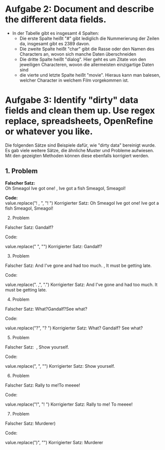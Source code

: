 # Aufgabe 2: Document and describe the different data fields.
- In der Tabelle gibt es insgesamt 4 Spalten:
  - Die erste Spalte heißt "#" gibt lediglich die Nummerierung der Zeilen da, insgesamt gibt es 2389 davon.
  - Die zweite Spalte heißt "char" gibt die Rasse oder den Namen des Characters an, wovon sich manche Daten überschneiden
  - Die dritte Spalte heißt "dialog". Hier geht es um Zitate von den jeweiligen Characteren, wovon die allermeisten einzigartige Daten sind
  - die vierte und letzte Spalte heißt "movie". Hieraus kann man balesen, welcher Character in welchem Film vorgekommen ist.
 
# Aufgabe 3: Identify "dirty" data fields and clean them up. Use regex replace, spreadsheets, OpenRefine or whatever you like.
Die folgenden Sätze sind Beispiele dafür, wie "dirty data" bereinigt wurde. Es gab viele weitere Sätze, die ähnliche Muster und Probleme aufwiesen. Mit den gezeigten Methoden können diese ebenfalls korrigiert werden.

## 1. Problem
**Falscher Satz:**  
Oh Smeagol Ive got one! , Ive got a fish Smeagol, Smeagol!  

**Code:**  
value.replace("! , ", "! ")
Korrigierter Satz:
Oh Smeagol Ive got one! Ive got a fish Smeagol, Smeagol!

2. Problem

Falscher Satz:
Gandalf?

Code:

value.replace("  ", "")
Korrigierter Satz:
Gandalf?

3. Problem

Falscher Satz:
And I've gone and had too much. , It must be getting late.

Code:

value.replace(". ,", ".")
Korrigierter Satz:
And I've gone and had too much. It must be getting late.

4. Problem

Falscher Satz:
What?Gandalf?See what?

Code:

value.replace("?", "? ")
Korrigierter Satz:
What? Gandalf? See what?

5. Problem

Falscher Satz:
 , Show yourself.

Code:

value.replace(", ", "")
Korrigierter Satz:
Show yourself.

6. Problem

Falscher Satz:
Rally to me!To meeee!

Code:

value.replace("!", "! ")
Korrigierter Satz:
Rally to me! To meeee!  

7. Problem

Falscher Satz:
Murderer) 

Code:

value.replace(")", "")
Korrigierter Satz:
Murderer 
